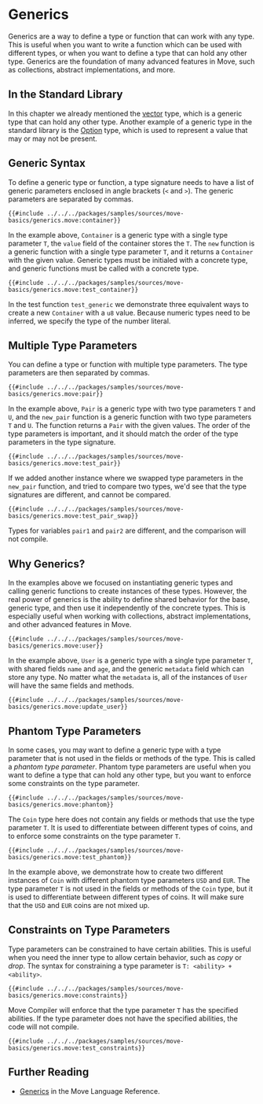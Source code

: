 # Generics

Generics are a way to define a type or function that can work with any type. This is useful when you want to write a function which can be used with different types, or when you want to define a type that can hold any other type. Generics are the foundation of many advanced features in Move, such as collections, abstract implementations, and more.

## In the Standard Library

In this chapter we already mentioned the [vector](./vector.md) type, which is a generic type that can hold any other type. Another example of a generic type in the standard library is the [Option](./option.md) type, which is used to represent a value that may or may not be present.

## Generic Syntax

To define a generic type or function, a type signature needs to have a list of generic parameters enclosed in angle brackets (`<` and `>`). The generic parameters are separated by commas.

```move
{{#include ../../../packages/samples/sources/move-basics/generics.move:container}}
```

In the example above, `Container` is a generic type with a single type parameter `T`, the `value` field of the container stores the `T`. The `new` function is a generic function with a single type parameter `T`, and it returns a `Container` with the given value. Generic types must be initialed with a concrete type, and generic functions must be called with a concrete type.

```move
{{#include ../../../packages/samples/sources/move-basics/generics.move:test_container}}
```

In the test function `test_generic` we demonstrate three equivalent ways to create a new `Container` with a `u8` value. Because numeric types need to be inferred, we specify the type of the number literal.

## Multiple Type Parameters

You can define a type or function with multiple type parameters. The type parameters are then separated by commas.

```move
{{#include ../../../packages/samples/sources/move-basics/generics.move:pair}}
```

In the example above, `Pair` is a generic type with two type parameters `T` and `U`, and the `new_pair` function is a generic function with two type parameters `T` and `U`. The function returns a `Pair` with the given values. The order of the type parameters is important, and it should match the order of the type parameters in the type signature.

```move
{{#include ../../../packages/samples/sources/move-basics/generics.move:test_pair}}
```

If we added another instance where we swapped type parameters in the `new_pair` function, and tried to compare two types, we'd see that the type signatures are different, and cannot be compared.

```move
{{#include ../../../packages/samples/sources/move-basics/generics.move:test_pair_swap}}
```

Types for variables `pair1` and `pair2` are different, and the comparison will not compile.

## Why Generics?

In the examples above we focused on instantiating generic types and calling generic functions to create instances of these types. However, the real power of generics is the ability to define shared behavior for the base, generic type, and then use it independently of the concrete types. This is especially useful when working with collections, abstract implementations, and other advanced features in Move.

```move
{{#include ../../../packages/samples/sources/move-basics/generics.move:user}}
```

In the example above, `User` is a generic type with a single type parameter `T`, with shared fields `name` and `age`, and the generic `metadata` field which can store any type. No matter what the `metadata` is, all of the instances of `User` will have the same fields and methods.

```move
{{#include ../../../packages/samples/sources/move-basics/generics.move:update_user}}
```

## Phantom Type Parameters

In some cases, you may want to define a generic type with a type parameter that is not used in the fields or methods of the type. This is called a _phantom type parameter_. Phantom type parameters are useful when you want to define a type that can hold any other type, but you want to enforce some constraints on the type parameter.

```move
{{#include ../../../packages/samples/sources/move-basics/generics.move:phantom}}
```

The `Coin` type here does not contain any fields or methods that use the type parameter `T`. It is used to differentiate between different types of coins, and to enforce some constraints on the type parameter `T`.

```move
{{#include ../../../packages/samples/sources/move-basics/generics.move:test_phantom}}
```

In the example above, we demonstrate how to create two different instances of `Coin` with different phantom type parameters `USD` and `EUR`. The type parameter `T` is not used in the fields or methods of the `Coin` type, but it is used to differentiate between different types of coins. It will make sure that the `USD` and `EUR` coins are not mixed up.

## Constraints on Type Parameters

Type parameters can be constrained to have certain abilities. This is useful when you need the inner type to allow certain behavior, such as _copy_ or _drop_. The syntax for constraining a type parameter is `T: <ability> + <ability>`.

```move
{{#include ../../../packages/samples/sources/move-basics/generics.move:constraints}}
```

Move Compiler will enforce that the type parameter `T` has the specified abilities. If the type parameter does not have the specified abilities, the code will not compile.

<!-- TODO: failure case -->

```move
{{#include ../../../packages/samples/sources/move-basics/generics.move:test_constraints}}
```

## Further Reading

- [Generics](/reference/generics.html) in the Move Language Reference.
